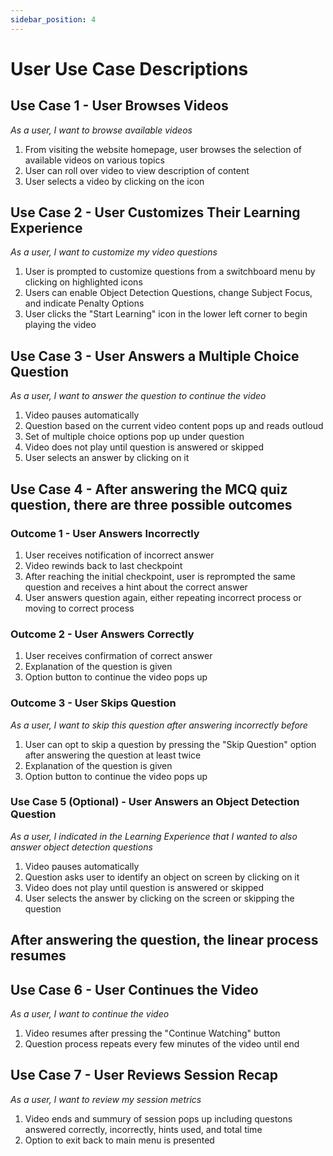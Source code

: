 ```yaml
---
sidebar_position: 4
---
```

# User Use Case Descriptions
## Use Case 1 - User Browses Videos
*As a user, I want to browse available videos*
1. From visiting the website homepage, user browses the selection of available videos on various topics
2. User can roll over video to view description of content
3. User selects a video by clicking on the icon

## Use Case 2 - User Customizes Their Learning Experience
*As a user, I want to customize my video questions*
1. User is prompted to customize questions from a switchboard menu by clicking on highlighted icons
2. Users can enable Object Detection Questions, change Subject Focus, and indicate Penalty Options
2. User clicks the "Start Learning" icon in the lower left corner to begin playing the video

## Use Case 3 - User Answers a Multiple Choice Question
*As a user, I want to answer the question to continue the video*
1. Video pauses automatically
2. Question based on the current video content pops up and reads outloud
3. Set of multiple choice options pop up under question
4. Video does not play until question is answered or skipped
5. User selects an answer by clicking on it

## Use Case 4 - After answering the MCQ quiz question, there are three possible outcomes

### Outcome 1 - User Answers Incorrectly
1. User receives notification of incorrect answer
2. Video rewinds back to last checkpoint
3. After reaching the initial checkpoint, user is reprompted the same question and receives a hint about the correct answer
4. User answers question again, either repeating incorrect process or moving to correct process


### Outcome 2 - User Answers Correctly
1. User receives confirmation of correct answer
2. Explanation of the question is given
3. Option button to continue the video pops up

### Outcome 3 - User Skips Question
*As a user, I want to skip this question after answering incorrectly before*
1. User can opt to skip a question by pressing the "Skip Question" option after answering the question at least twice
2. Explanation of the question is given
3. Option button to continue the video pops up

### Use Case 5 (Optional) - User Answers an Object Detection Question
*As a user, I indicated in the Learning Experience that I wanted to also answer object detection questions*
1. Video pauses automatically
2. Question asks user to identify an object on screen by clicking on it
3. Video does not play until question is answered or skipped
4. User selects the answer by clicking on the screen or skipping the question

## After answering the question, the linear process resumes

## Use Case 6 - User Continues the Video
*As a user, I want to continue the video*
1. Video resumes after pressing the "Continue Watching" button
2. Question process repeats every few minutes of the video until end


## Use Case 7 - User Reviews Session Recap 
*As a user, I want to review my session metrics*
1. Video ends and summury of session pops up including questons answered correctly, incorrectly, hints used, and total time
2. Option to exit back to main menu is presented